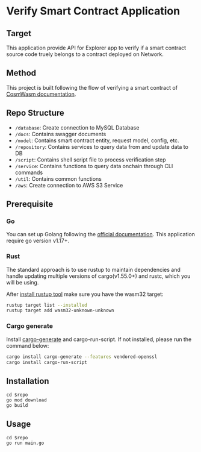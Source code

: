# Verify Smart Contract Application

## Target
This application provide API for Explorer app to verify if a smart contract source code truely belongs to a contract deployed on Network.

## Method
This project is built following the flow of verifying a smart contract of [CosmWasm documentation](https://docs.cosmwasm.com/docs/1.0/smart-contracts/verify/).

## Repo Structure
-   `/database`: Create connection to MySQL Database
-   `/docs`: Contains swagger documents
-   `/model`: Contains smart contract entity, request model, config, etc.
-   `/repository`: Contains services to query data from and update data to DB
-   `/script`: Contains shell script file to process verification step
-   `/service`: Contains functions to query data onchain through CLI commands
-   `/util`: Contains common functions
-   `/aws`: Create connection to AWS S3 Service

## Prerequisite
### Go
You can set up Golang following the [official documentation](https://github.com/golang/go/wiki#working-with-go). This application require go version v1.17+.  

### Rust
The standard approach is to use rustup to maintain dependencies and handle updating multiple versions of cargo(v1.55.0+) and rustc, which you will be using.  

After [install rustup tool](https://rustup.rs/) make sure you have the wasm32 target:
```sh
rustup target list --installed
rustup target add wasm32-unknown-unknown
```

### Cargo generate
Install [cargo-generate](https://github.com/ashleygwilliams/cargo-generate) and cargo-run-script.
If not installed, please run the command below:

```sh
cargo install cargo-generate --features vendored-openssl
cargo install cargo-run-script
```

## Installation
```
cd $repo
go mod download
go build
```

## Usage
```
cd $repo
go run main.go
```